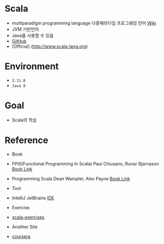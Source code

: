 # Scala
 - multiparadigm programming language 다중패러다임 프로그래밍 언어 [Wiki](https://ko.wikipedia.org/wiki/다중_패러다임_프로그래밍_언어)
 - JVM 기반언어
 - Java를 사용할 수 있음
 - [GitHub](https://github.com/scala/scala)
 - [Official] (http://www.scala-lang.org)

# Environment
 - `2.11.8`
 - `Java 8`
 
# Goal
 - Scala의 학습
 
# Reference
 - Book
  - FPIS(Functional Programming In Scala) Paul Chiusano, Runar Bjarnason [Book Link](http://www.kyobobook.co.kr/product/detailViewKor.laf?ejkGb=KOR&mallGb=KOR&barcode=9791185890180&orderClick=LAG&Kc=)
  - Programming Scala Dean Wampler, Alex Payne [Book Link](http://www.kyobobook.co.kr/product/detailViewKor.laf?ejkGb=KOR&mallGb=KOR&barcode=9788968482755&orderClick=LAG&Kc=)

 - Tool
  - IntelliJ JetBrains [IDE](https://www.jetbrains.com/idea/)
  
 - Exercise
  - [scala-exercises](https://www.scala-exercises.org)
  
 - Another Site
  - [coursera](https://www.coursera.org/learn/progfun1)
